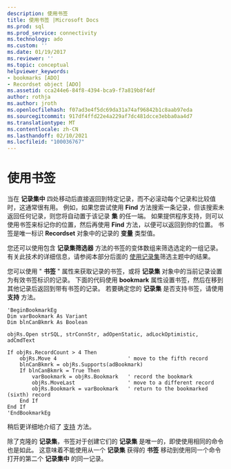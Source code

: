 ```yaml
---
description: 使用书签
title: 使用书签 |Microsoft Docs
ms.prod: sql
ms.prod_service: connectivity
ms.technology: ado
ms.custom: ''
ms.date: 01/19/2017
ms.reviewer: ''
ms.topic: conceptual
helpviewer_keywords:
- bookmarks [ADO]
- Recordset object [ADO]
ms.assetid: cca244e6-84f8-4394-bca9-f7a819b8f4df
author: rothja
ms.author: jroth
ms.openlocfilehash: f07ad3e4f5dc69da31a74af96842b1c8aab97eda
ms.sourcegitcommit: 917df4ffd22e4a229af7dc481dcce3ebba0aa4d7
ms.translationtype: MT
ms.contentlocale: zh-CN
ms.lasthandoff: 02/10/2021
ms.locfileid: "100036767"
---
```

# <a name="using-bookmarks"></a>使用书签
当在 **记录集中** 四处移动后直接返回到特定记录，而不必滚动每个记录和比较值时，这通常很有用。 例如，如果您尝试使用 **Find** 方法搜索一条记录，但该搜索未返回任何记录，则您将自动置于该记录 **集** 的任一端。 如果提供程序支持，则可以使用书签来标记你的位置，然后再使用 **Find** 方法，以便可以返回到你的位置。 书签是唯一标识 **Recordset** 对象中的记录的 **变量** 类型值。  
  
 您还可以使用包含 **记录集筛选器** 方法的书签的变体数组来筛选选定的一组记录。 有关此技术的详细信息，请参阅本部分后面的 [使用记录集](../../../ado/guide/data/working-with-recordsets.md)筛选主题中的结果。  
  
 您可以使用 " **书签** " 属性来获取记录的书签，或将 **记录集** 对象中的当前记录设置为有效书签标识的记录。 下面的代码使用 **bookmark** 属性设置书签，然后在移到其他记录后返回到带有书签的记录。 若要确定您的 **记录集** 是否支持书签，请使用 **支持** 方法。  
  
```  
'BeginBookmarkEg  
Dim varBookmark As Variant  
Dim blnCanBkmrk As Boolean  
  
objRs.Open strSQL, strConnStr, adOpenStatic, adLockOptimistic, adCmdText  
  
If objRs.RecordCount > 4 Then  
    objRs.Move 4                       ' move to the fifth record  
    blnCanBkmrk = objRs.Supports(adBookmark)  
    If blnCanBkmrk = True Then  
        varBookmark = objRs.Bookmark   ' record the bookmark  
        objRs.MoveLast                 ' move to a different record  
        objRs.Bookmark = varBookmark   ' return to the bookmarked (sixth) record  
    End If  
End If  
'EndBookmarkEg  
```  
  
 稍后更详细地介绍了 [支持](../../../ado/reference/ado-api/supports-method.md) 方法。  
  
 除了克隆的 **记录集**，书签对于创建它们的 **记录集** 是唯一的，即使使用相同的命令也是如此。 这意味着不能使用从一个 **记录集** 获得的 **书签** 移动到使用同一个命令打开的第二个 **记录集中** 的同一记录。
